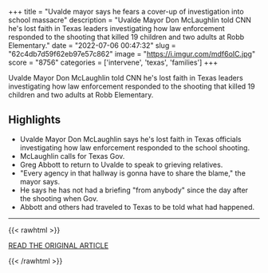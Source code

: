 +++
title = "Uvalde mayor says he fears a cover-up of investigation into school massacre"
description = "Uvalde Mayor Don McLaughlin told CNN he's lost faith in Texas leaders investigating how law enforcement responded to the shooting that killed 19 children and two adults at Robb Elementary."
date = "2022-07-06 00:47:32"
slug = "62c4db7d59f62eb97e57c862"
image = "https://i.imgur.com/mdf6oIC.jpg"
score = "8756"
categories = ['intervene', 'texas', 'families']
+++

Uvalde Mayor Don McLaughlin told CNN he's lost faith in Texas leaders investigating how law enforcement responded to the shooting that killed 19 children and two adults at Robb Elementary.

## Highlights

- Uvalde Mayor Don McLaughlin says he's lost faith in Texas officials investigating how law enforcement responded to the school shooting.
- McLaughlin calls for Texas Gov.
- Greg Abbott to return to Uvalde to speak to grieving relatives.
- "Every agency in that hallway is gonna have to share the blame," the mayor says.
- He says he has not had a briefing "from anybody" since the day after the shooting when Gov.
- Abbott and others had traveled to Texas to be told what had happened.

---

{{< rawhtml >}}
  <p class="article-category">
    <a target="_blank" href="https://www.cnn.com/2022/07/05/us/texas-uvalde-mayor-don-mclaughlin/index.html">READ THE ORIGINAL ARTICLE</a>
  </p>
{{< /rawhtml >}}
